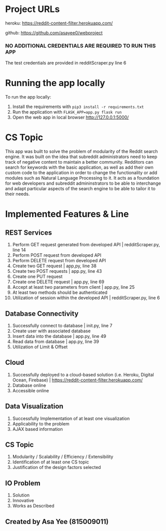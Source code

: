 # Project URLs
heroku: https://reddit-content-filter.herokuapp.com/

github: https://github.com/asayee0/webproject

### NO ADDITIONAL CREDENTIALS ARE REQUIRED TO RUN THIS APP
The test credentials are provided in redditScraper.py line 6

# Running the app locally
To run the app locally: 
1. Install the requirements with `pip3 install -r requirements.txt`
2. Run the application with `FLASK_APP=app.py flask run`
3. Open the web app in local browser http://127.0.0.1:5000/

# CS Topic
This app was built to solve the problem of modularity of the Reddit search engine. It was built on the idea that subreddit administrators need to
keep track of negative content to maintain a better community. Redditors can search for keywords with the basic application, as well as add their
own custom code to the application in order to change the functionality or add modules such as Natural Language Processing to it. It acts as a 
foundation for web developers and subreddit admininstrators to be able to interchange and adapt particular aspects of the search engine to be 
able to tailor it to their needs.

# Implemented Features & Line #
## REST Services 
1. Perform GET request generated from developed API | redditScraper.py, line 14
2. Perform POST request from developed API
3. Perform DELETE request from developed API
4. Create two GET request | app,py, line 38
5. Create two POST requests | app.py, line 43
6. Create one PUT request
7. Create one DELETE request | app.py, line 69
8. Accept at least two parameters from client | app.py, line 25
9. At least two methods should be authenticated
10. Utilization of session within the developed API | redditScraper.py, line 6

## Database Connectivity 
1. Successfully connect to database | init.py, line 7
2. Create user with associated database
3. Insert data into the database | app.py, line 49
4. Read data from database | app.py, line 39
5. Utilization of Limit & Offset

## Cloud
1. Successfully deployed to a cloud-based solution (i.e. Heroku, Digital Ocean, Firebase) | https://reddit-content-filter.herokuapp.com/
3. Database online
4. Accessible online

## Data Visualization
1. Successfully Implementation of at least one visualization
2. Applicability to the problem
3. AJAX based information

## CS Topic
1. Modularity / Scalability / Efficiency / Extensibility
2. Identification of at least one CS topic
3. Justification of the design factors selected

## IO Problem
1. Solution
2. Innovative
3. Works as Described


## Created by Asa Yee (815009011)